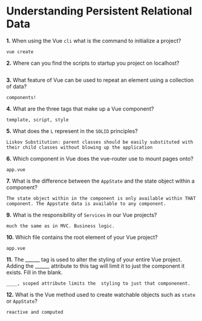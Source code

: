# Understanding Persistent Relational Data

**1.** When using the Vue `cli` what is the command to initialize a project?
<!-- enter you answer in the space below -->
```
vue create 
```
**2.** Where can you find the scripts to startup you project on localhost?
<!-- enter you answer in the space below -->
```

```
**3.** What feature of Vue can be used to repeat an element using a collection of data?
<!-- enter you answer in the space below -->
```
components!
```
**4.** What are the three tags that make up a Vue component?
<!-- enter you answer in the space below -->
```
template, script, style
```
**5.** What does the `L` represent in the `SOLID` principles?
<!-- enter you answer in the space below -->
```
Liskov Substitution: parent classes should be easily substituted with their child classes without blowing up the application
```
**6.** Which component in Vue does the vue-router use to mount pages onto?
<!-- enter you answer in the space below -->
```
app.vue
```
**7.** What is the difference between the `AppState` and the state object within a component?
<!-- enter you answer in the space below -->
```
The state object within in the component is only available within THAT component. The Appstate data is available to any component.
```
**9.** What is the responsibility of `Services` in our Vue projects?
<!-- enter you answer in the space below -->
```
much the same as in MVC. Business logic.
```
**10.** Which file contains the root element of your Vue project?
<!-- enter you answer in the space below -->
```
app.vue
```
**11.** The ______ tag is used to alter the styling of your entire Vue project.  Adding the ______ attribute to this tag will limit it to just the component it exists.  Fill in the blank.
<!-- enter you answer in the space below -->
```
____, scoped attribute limits the  styling to just that componenent.
```
**12.** What is the Vue method used to create watchable objects such as `state` or `AppState`?
<!-- enter you answer in the space below -->
```
reactive and computed
```